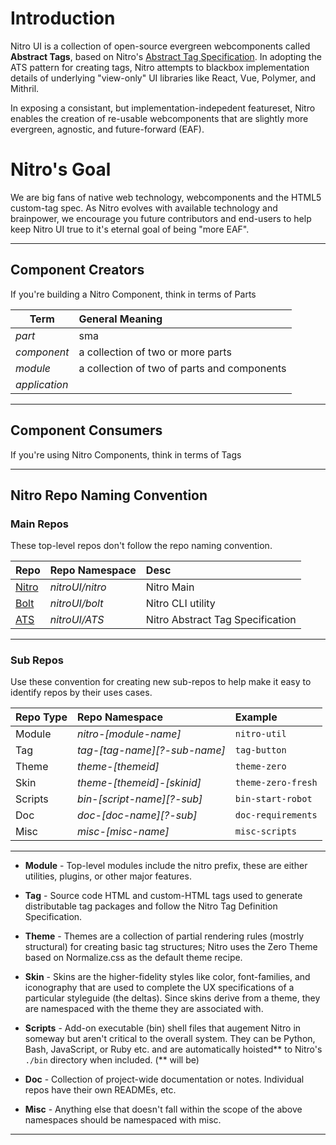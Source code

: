 # Introduction
Nitro UI is a collection of open-source evergreen webcomponents called **Abstract Tags**, based on Nitro's [Abstract Tag Specification](https://github.com/nitroUI/ATS). In adopting the ATS pattern for creating tags, Nitro attempts to blackbox implementation details of underlying "view-only" UI libraries like React, Vue, Polymer, and Mithril.

In exposing a consistant, but implementation-indepedent featureset, Nitro enables the creation of re-usable webcomponents that are slightly more evergreen, agnostic, and future-forward (EAF).

# Nitro's Goal

We are big fans of native web technology, webcomponents and the HTML5 custom-tag spec. As Nitro evolves with available technology and brainpower, we encourage you future contributors and end-users to help keep Nitro UI true to it's eternal goal of being "more EAF".

-----
## Component Creators
If you're building a Nitro Component, think in terms of Parts 

| Term                     | General Meaning  |
| -------------------------|:---------------- |
| *part*                   | sma               | 
| *component*              | a collection of two or more parts           | 
| *module*                 | a collection of two of parts and components | 
| *application*            | 

-----
## Component Consumers
If you're using Nitro Components, think in terms of Tags

-----
## Nitro Repo Naming Convention

### Main Repos
These top-level repos don't follow the repo naming convention.

| Repo          | Repo Namespace   | Desc  |
| ------------- |:---------------- | :-----| 
| [Nitro](https://github.com/nitroUI/nitro)         | *nitroUI/nitro*  | Nitro Main | 
| [Bolt](https://github.com/nitroUI/bolt)          | *nitroUI/bolt*   | Nitro CLI utility | 
| [ATS](https://github.com/nitroUI/ats)           | *nitroUI/ATS*    | Nitro Abstract Tag Specification | 

-----

### Sub Repos
Use these convention for creating new sub-repos to help make it easy to identify repos by their uses cases. 

| Repo Type          | Repo Namespace | Example |
| ------------- |:------------------- | :-----| 
| Module     | *nitro-[module-name]*  | `nitro-util` | 
| Tag        | *tag-[tag-name][?-sub-name]* | `tag-button`  |   
| Theme      | *theme-[themeid]* | `theme-zero`    |  
| Skin       | *theme-[themeid]-[skinid]*  | `theme-zero-fresh`    |  
| Scripts    | *bin-[script-name][?-sub]* |`bin-start-robot`  | 
| Doc        | *doc-[doc-name][?-sub]* |`doc-requirements`  |   
| Misc       | *misc-[misc-name]*     | `misc-scripts`	|  

-----

- **Module** - Top-level modules include the nitro prefix, these are either utilities, plugins, or other major features.

- **Tag** - Source code HTML and custom-HTML tags used to generate distributable tag packages and follow the Nitro Tag Definition Specification.

- **Theme** - Themes are a collection of partial rendering rules (mostrly structural) for creating basic tag structures; Nitro uses the Zero Theme based on Normalize.css as the default theme recipe.

- **Skin** - Skins are the higher-fidelity styles like color, font-families, and iconography that are used to complete the UX specifications of a particular styleguide (the deltas). Since skins derive from a theme, they are namespaced with the theme they are associated with.

- **Scripts** - Add-on executable (bin) shell files that augement Nitro in someway but aren't critical to the overall system. They can be Python, Bash, JavaScript, or Ruby etc. and are automatically hoisted** to Nitro's `./bin` directory when included. (** will be)

- **Doc** - Collection of project-wide documentation or notes. Individual repos have their own READMEs, etc.

- **Misc** - Anything else that doesn't fall within the scope of the above namespaces should be namespaced with misc.

-----



